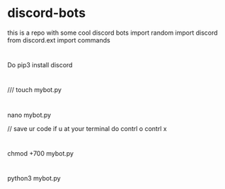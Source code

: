 # discord-bots
this is a repo with some cool discord bots 
import random
import discord
from discord.ext import commands
#
Do 
pip3 install discord
#

///
touch mybot.py
#
nano mybot.py

// save ur code if u at your terminal do contrl o  contrl x 
#
chmod +700 mybot.py
#
python3 mybot.py
